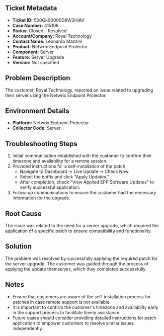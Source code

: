 ## Ticket Metadata
- **Ticket ID:** 500Qk00000D8W3HIAV
- **Case Number:** 415108
- **Status:** Closed - Resolved
- **Account/Company:** Royal Technology
- **Contact Name:** Leonardo Mazzini
- **Product:** Netwrix Endpoint Protector
- **Component:** Server
- **Feature:** Server Upgrade
- **Version:** Not specified

## Problem Description
The customer, Royal Technology, reported an issue related to upgrading their server using the Netwrix Endpoint Protector.

## Environment Details
- **Platform:** Netwrix Endpoint Protector
- **Collector Code:** Server

## Troubleshooting Steps
1. Initial communication established with the customer to confirm their timezone and availability for a remote session.
2. Provided instructions for a self-installation of the patch:
   - Navigate to Dashboard -> Live Update -> Check Now.
   - Select the hotfix and click "Apply Updates."
   - After completion, check "View Applied EPP Software Updates" to verify successful application.
3. Follow-up communications to ensure the customer had the necessary information for the upgrade.

## Root Cause
The issue was related to the need for a server upgrade, which required the application of a specific patch to ensure compatibility and functionality.

## Solution
The problem was resolved by successfully applying the required patch for the server upgrade. The customer was guided through the process of applying the update themselves, which they completed successfully.

## Notes
- Ensure that customers are aware of the self-installation process for patches in case remote support is not available.
- It is important to confirm the customer's timezone and availability early in the support process to facilitate timely assistance.
- Future cases should consider providing detailed instructions for patch application to empower customers to resolve similar issues independently.